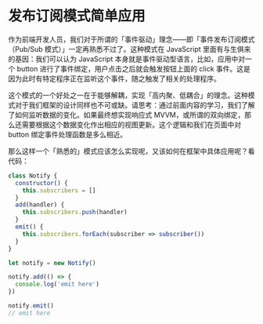# 发布订阅模式简单应用

作为前端开发人员，我们对于所谓的「事件驱动」理念——即「事件发布订阅模式（Pub/Sub 模式）」一定再熟悉不过了。这种模式在 JavaScript 里面有与生俱来的基因：我们可以认为 JavaScript 本身就是事件驱动型语言，比如，应用中对一个 button 进行了事件绑定，用户点击之后就会触发按钮上面的 click 事件。这是因为此时有特定程序正在监听这个事件，随之触发了相关的处理程序。

这个模式的一个好处之一在于能够解耦，实现「高内聚、低耦合」的理念。这种模式对于我们框架的设计同样也不可或缺。请思考：通过前面内容的学习，我们了解了如何监听数据的变化。如果最终想实现响应式 MVVM，或所谓的双向绑定，那么还需要根据这个数据变化作出相应的视图更新。这个逻辑和我们在页面中对 button 绑定事件处理函数是多么相近。

那么这样一个「熟悉的」模式应该怎么实现呢，又该如何在框架中具体应用呢？看代码：

```js
class Notify {
  constructor() {
    this.subscribers = []
  }
  add(handler) {
    this.subscribers.push(handler)
  }
  emit() {
    this.subscribers.forEach(subscriber => subscriber())
  }
}

let notify = new Notify()

notify.add(() => {
  console.log('emit here')
})

notify.emit()
// emit here
```
